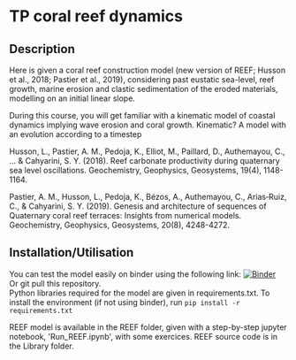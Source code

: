 # TP coral reef dynamics

## Description 
Here is given a coral reef construction model (new version of REEF; Husson et al., 2018; Pastier et al., 2019), considering past eustatic sea-level, reef growth, marine erosion and clastic sedimentation of the eroded materials, modelling on an initial linear slope.

During this course, you will get familiar with a kinematic model of coastal dynamics implying wave erosion and coral growth.
Kinematic? A model with an evolution according to a timestep

Husson, L., Pastier, A. M., Pedoja, K., Elliot, M., Paillard, D., Authemayou, C., ... & Cahyarini, S. Y. (2018). Reef carbonate productivity during quaternary sea level oscillations. Geochemistry, Geophysics, Geosystems, 19(4), 1148-1164.

Pastier, A. M., Husson, L., Pedoja, K., Bézos, A., Authemayou, C., Arias‐Ruiz, C., & Cahyarini, S. Y. (2019). Genesis and architecture of sequences of Quaternary coral reef terraces: Insights from numerical models. Geochemistry, Geophysics, Geosystems, 20(8), 4248-4272.

## Installation/Utilisation
You can test the model easily on binder using the following link: 
[![Binder](https://mybinder.org/badge_logo.svg)](https://mybinder.org/v2/gh/YBoucharat/TP_Coral_2024.git/HEAD) <br>
Or git pull this repository. <br>
Python libraries required for the model are given in requirements.txt. To install the environment (if not using binder), run `pip install -r requirements.txt`

REEF model is available in the REEF folder, given with a step-by-step jupyter notebook, 'Run_REEF.ipynb', with some exercices. REEF source code is in the Library folder.

